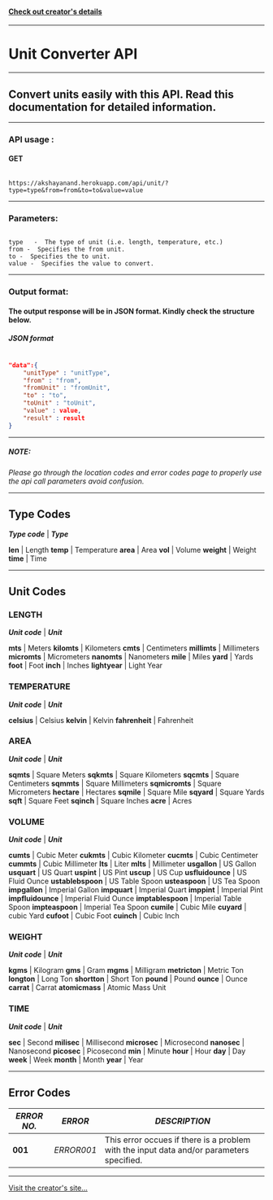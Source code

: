 #### **[Check out creator's details](https://akshayanandraut.github.io)**

---

# Unit Converter API

---

## Convert units easily with this API. Read this documentation for detailed information.

---

### API usage : 
 
#### GET
```

https://akshayanand.herokuapp.com/api/unit/?type=type&from=from&to=to&value=value

```


---

### Parameters:

```

type   -  The type of unit (i.e. length, temperature, etc.) 
from -  Specifies the from unit.
to -  Specifies the to unit.
value -  Specifies the value to convert.

```

-----

### Output format:

#### The output response will be in JSON format. Kindly check the structure below.


##### JSON format

```json	

"data":{
	"unitType" : "unitType",
	"from" : "from",
	"fromUnit" : "fromUnit",
	"to" : "to",
	"toUnit" : "toUnit",
	"value" : value,
	"result" : result
}


```

---


##### NOTE:

_Please go through the location codes and error codes page to properly use the api call parameters avoid confusion._


---


## Type Codes

**_Type code_** | **_Type_**

**len** | Length
**temp** | Temperature
**area** | Area
**vol** | Volume
**weight** | Weight
**time** | Time


---


## Unit Codes

### LENGTH

**_Unit code_** | **_Unit_**

**mts** | Meters
**kilomts** | Kilometers
**cmts** | Centimeters
**millimts** | Millimeters
**micromts** | Micrometers
**nanomts** | Nanometers
**mile** | Miles
**yard** | Yards
**foot** | Foot
**inch** | Inches
**lightyear** | Light Year


### TEMPERATURE

**_Unit code_** | **_Unit_**

**celsius** | Celsius
**kelvin** | Kelvin
**fahrenheit** | Fahrenheit


### AREA

**_Unit code_** | **_Unit_**

**sqmts** | Square Meters
**sqkmts** | Square Kilometers
**sqcmts** | Square Centimeters
**sqmmts** | Square Millimeters
**sqmicromts** | Square Micrometers
**hectare** | Hectares
**sqmile** | Square Mile
**sqyard** | Square Yards
**sqft** | Square Feet
**sqinch** | Square Inches
**acre** | Acres

### VOLUME

**_Unit code_** | **_Unit_**

**cumts** | Cubic Meter
**cukmts** | Cubic Kilometer
**cucmts** | Cubic Centimeter
**cummts** | Cubic Millimeter
**lts** | Liter
**mlts** | Millimeter
**usgallon** | US Gallon
**usquart** | US Quart
**uspint** | US Pint
**uscup** | US Cup
**usfluidounce** | US Fluid Ounce
**ustablebspoon** | US Table Spoon
**usteaspoon** | US Tea Spoon
**impgallon** | Imperial Gallon
**impquart** | Imperial Quart
**imppint** | Imperial Pint
**impfluidounce** | Imperial Fluid Ounce
**imptablespoon** | Imperial Table Spoon
**impteaspoon** | Imperial Tea Spoon
**cumile** | Cubic Mile
**cuyard** | cubic Yard
**cufoot** | Cubic Foot
**cuinch** | Cubic Inch


### WEIGHT

**_Unit code_** | **_Unit_**

**kgms** | Kilogram
**gms** | Gram
**mgms** | Milligram
**metricton** | Metric Ton
**longton** | Long Ton
**shortton** | Short Ton
**pound** | Pound
**ounce** | Ounce
**carrat** | Carrat
**atomicmass** | Atomic Mass Unit


### TIME

**_Unit code_** | **_Unit_**

**sec** | Second
**milisec** | Millisecond
**microsec** | Microsecond
**nanosec** | Nanosecond
**picosec** | Picosecond
**min** | Minute
**hour** | Hour
**day** | Day
**week** | Week
**month** | Month
**year** | Year


 -----	
 
## Error Codes

 **_ERROR NO._** | **_ERROR_** | **_DESCRIPTION_**
-------------- | -------------- | ----------------
	**001**    | *ERROR001* | This error occues if there is a problem with the input data and/or parameters specified.
    
    
-----

[Visit the creator's site...](https://akshayanandraut.github.io)